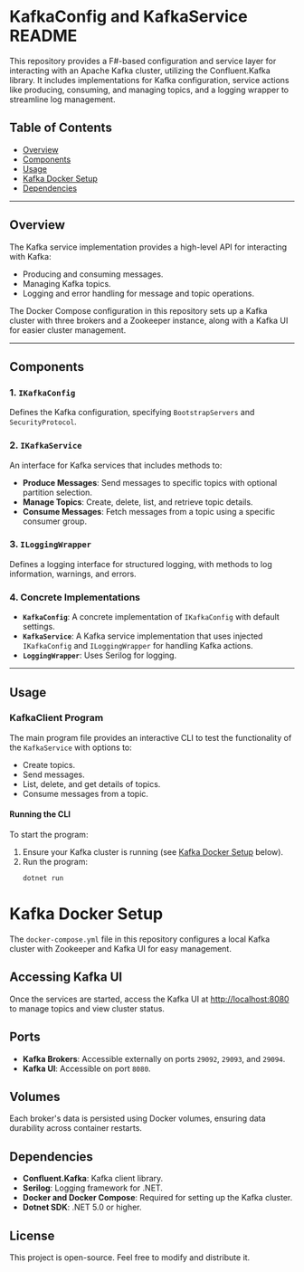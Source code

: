 # KafkaConfig and KafkaService README

This repository provides a F#-based configuration and service layer for interacting with an Apache Kafka cluster, utilizing the Confluent.Kafka library. It includes implementations for Kafka configuration, service actions like producing, consuming, and managing topics, and a logging wrapper to streamline log management.

## Table of Contents
- [Overview](#overview)
- [Components](#components)
- [Usage](#usage)
- [Kafka Docker Setup](#kafka-docker-setup)
- [Dependencies](#dependencies)

---

## Overview

The Kafka service implementation provides a high-level API for interacting with Kafka:
- Producing and consuming messages.
- Managing Kafka topics.
- Logging and error handling for message and topic operations.

The Docker Compose configuration in this repository sets up a Kafka cluster with three brokers and a Zookeeper instance, along with a Kafka UI for easier cluster management.

---

## Components

### 1. **`IKafkaConfig`**
Defines the Kafka configuration, specifying `BootstrapServers` and `SecurityProtocol`.

### 2. **`IKafkaService`**
An interface for Kafka services that includes methods to:
   - **Produce Messages**: Send messages to specific topics with optional partition selection.
   - **Manage Topics**: Create, delete, list, and retrieve topic details.
   - **Consume Messages**: Fetch messages from a topic using a specific consumer group.

### 3. **`ILoggingWrapper`**
Defines a logging interface for structured logging, with methods to log information, warnings, and errors.

### 4. **Concrete Implementations**
   - **`KafkaConfig`**: A concrete implementation of `IKafkaConfig` with default settings.
   - **`KafkaService`**: A Kafka service implementation that uses injected `IKafkaConfig` and `ILoggingWrapper` for handling Kafka actions.
   - **`LoggingWrapper`**: Uses Serilog for logging.

---

## Usage

### KafkaClient Program

The main program file provides an interactive CLI to test the functionality of the `KafkaService` with options to:
- Create topics.
- Send messages.
- List, delete, and get details of topics.
- Consume messages from a topic.

#### Running the CLI
To start the program:
1. Ensure your Kafka cluster is running (see [Kafka Docker Setup](#kafka-docker-setup) below).
2. Run the program:
   ```shell
   dotnet run

# Kafka Docker Setup

The `docker-compose.yml` file in this repository configures a local Kafka cluster with Zookeeper and Kafka UI for easy management.

## Accessing Kafka UI

Once the services are started, access the Kafka UI at [http://localhost:8080](http://localhost:8080) to manage topics and view cluster status.

## Ports

- **Kafka Brokers**: Accessible externally on ports `29092`, `29093`, and `29094`.
- **Kafka UI**: Accessible on port `8080`.

## Volumes

Each broker's data is persisted using Docker volumes, ensuring data durability across container restarts.

## Dependencies

- **Confluent.Kafka**: Kafka client library.
- **Serilog**: Logging framework for .NET.
- **Docker and Docker Compose**: Required for setting up the Kafka cluster.
- **Dotnet SDK**: .NET 5.0 or higher.

## License

This project is open-source. Feel free to modify and distribute it.
